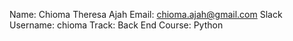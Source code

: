 Name: Chioma Theresa Ajah
Email: chioma.ajah@gmail.com 
Slack Username: chioma
Track: Back End
Course: Python
